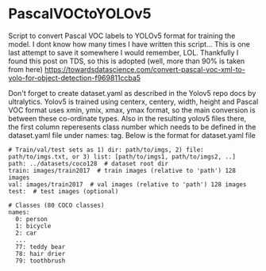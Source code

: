 # PascalVOCtoYOLOv5
Script to convert Pascal VOC labels to YOLOv5 format for training the model. I dont know how many times I have written this script... This is one last attempt to save it somewhere I would remember, LOL.
Thankfully I found this post on TDS, so this is adopted (well, more than 90% is taken from here)
https://towardsdatascience.com/convert-pascal-voc-xml-to-yolo-for-object-detection-f969811ccba5 


Don't forget to create dataset.yaml as described in the Yolov5 repo docs by ultralytics.
Yolov5 is trained using centerx, centery, width, height and Pascal VOC format uses xmin, ymix, xmax, ymax format, so the main conversion is between these co-ordinate types. Also in the resulting yolov5 files there, the first column reperesents class number which needs to be defined in the dataset.yaml file under names: tag. Below is the format for dataset.yaml file
```
# Train/val/test sets as 1) dir: path/to/imgs, 2) file: path/to/imgs.txt, or 3) list: [path/to/imgs1, path/to/imgs2, ..]
path: ../datasets/coco128  # dataset root dir
train: images/train2017  # train images (relative to 'path') 128 images
val: images/train2017  # val images (relative to 'path') 128 images
test:  # test images (optional)

# Classes (80 COCO classes)
names:
  0: person
  1: bicycle
  2: car
  ...
  77: teddy bear
  78: hair drier
  79: toothbrush
  ```